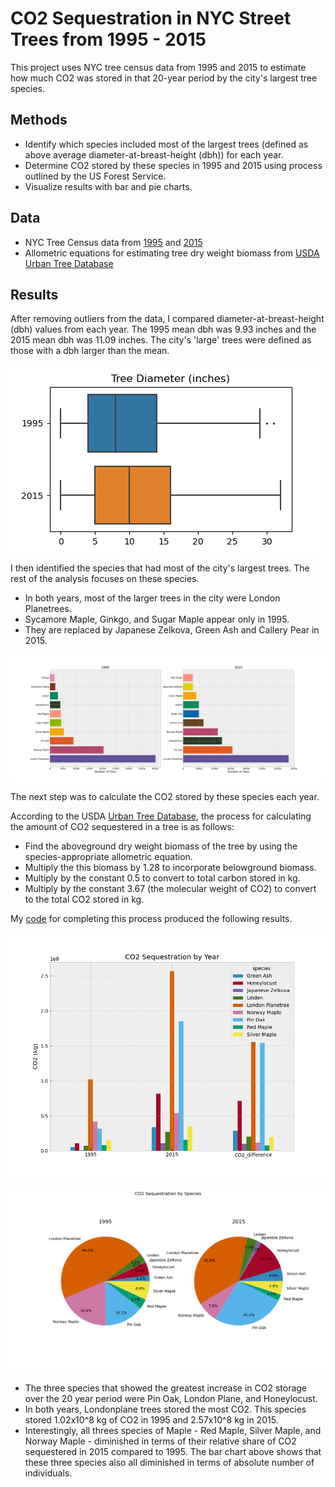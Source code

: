 ﻿# CO2 Sequestration in NYC Street Trees from 1995 - 2015

This project uses NYC tree census data from 1995 and 2015 to estimate how much CO2 was stored in that 20-year period by the city's largest tree species.

## Methods

* Identify which species included most of the largest trees (defined as above average diameter-at-breast-height (dbh)) for each year.
* Determine CO2 stored by these species in 1995 and 2015 using process outlined by the US Forest Service. 
* Visualize results with bar and pie charts.

## Data

* NYC Tree Census data from [1995](https://data.cityofnewyork.us/Environment/1995-Street-Tree-Census/kyad-zm4j) and [2015](https://data.cityofnewyork.us/Environment/2015-Street-Tree-Census-Tree-Data/uvpi-gqnh)
* Allometric equations for estimating tree dry weight biomass from [USDA Urban Tree Database](https://www.fs.usda.gov/rds/archive/Catalog/RDS-2016-0005)

## Results

After removing outliers from the data, I compared diameter-at-breast-height (dbh) values from each year. The 1995 mean dbh was 9.93 inches and the 2015 mean dbh was 11.09 inches. The city's 'large' trees were defined as those with a dbh larger than the mean. 

![boxplot](/images/boxplot.png)

I then identified the species that had most of the city's largest trees. The rest of the analysis focuses on these species. 

- In both years, most of the larger trees in the city were London Planetrees. 
- Sycamore Maple, Ginkgo, and Sugar Maple appear only in 1995.
- They are replaced by Japanese Zelkova, Green Ash and Callery Pear in 2015.

![barchart](/images/species_counts.png)

The next step was to calculate the CO2 stored by these species each year.

According to the USDA [Urban Tree Database](https://www.fs.usda.gov/psw/publications/documents/psw_gtr253/psw_gtr_253.pdf), the process for calculating the amount of CO2 sequestered in a tree is as follows:
- Find the aboveground dry weight biomass of the tree by using the species-appropriate allometric equation.
- Multiply the this biomass by 1.28 to incorporate belowground biomass.
- Multiply by the constant 0.5 to convert to total carbon stored in kg.
- Multiply by the constant 3.67 (the molecular weight of CO2) to convert to the total CO2 stored in kg.

My [code](https://github.com/rosehanuy/nyc-tree-census/blob/main/carbon_storage.ipynb) for completing this process produced the following results.

![barchart2](/images/co2_barchart.png)

![piechart](/images/co2_piecharts.png)

* The three species that showed the greatest increase in CO2 storage over the 20 year period were Pin Oak, London Plane, and Honeylocust. 
* In both years, Londonplane trees stored the most CO2. This species stored 1.02x10^8 kg of CO2 in 1995 and 2.57x10^8 kg in 2015. 
* Interestingly, all threes species of Maple - Red Maple, Silver Maple, and Norway Maple - diminished in terms of their relative share of CO2 sequestered in 2015 compared to 1995. The bar chart above shows that these three species also all diminished in terms of absolute number of individuals.
